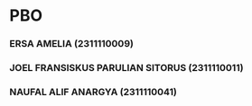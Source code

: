 # PBO
### ERSA AMELIA (2311110009)
### JOEL FRANSISKUS PARULIAN SITORUS (2311110011)
### NAUFAL ALIF ANARGYA (2311110041)
